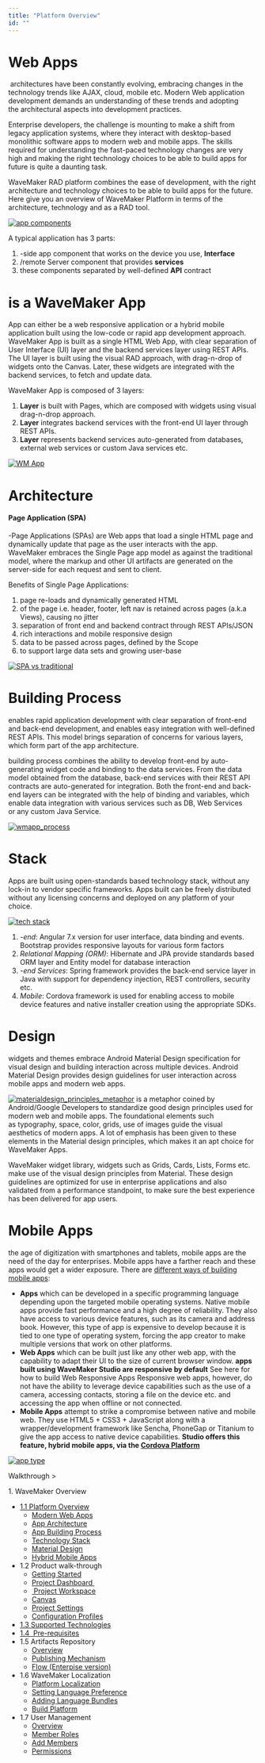 ```yaml
---
title: "Platform Overview"
id: ""
---
```


# Web Apps

 architectures have been constantly evolving, embracing changes in the technology trends like AJAX, cloud, mobile etc. Modern Web application development demands an understanding of these trends and adopting the architectural aspects into development practices.

Enterprise developers, the challenge is mounting to make a shift from legacy application systems, where they interact with desktop-based monolithic software apps to modern web and mobile apps. The skills required for understanding the fast-paced technology changes are very high and making the right technology choices to be able to build apps for future is quite a daunting task.

WaveMaker RAD platform combines the ease of development, with the right architecture and technology choices to be able to build apps for the future. Here give you an overview of WaveMaker Platform in terms of the architecture, technology and as a RAD tool.

[![app components](../assets/Modern_Web_Apps.png)](../assets/Modern_Web_Apps.png)

A typical application has 3 parts:

1. \-side app component that works on the device you use, **Interface**
2. /remote Server component that provides **services**
3. these components separated by well-defined **API** contract

# is a WaveMaker App

App can either be a web responsive application or a hybrid mobile application built using the low-code or rapid app development approach. WaveMaker App is built as a single HTML Web App, with clear separation of User Interface (UI) layer and the backend services layer using REST APIs. The UI layer is built using the visual RAD approach, with drag-n-drop of widgets onto the Canvas. Later, these widgets are integrated with the backend services, to fetch and update data.

WaveMaker App is composed of 3 layers:

1. **Layer** is built with Pages, which are composed with widgets using visual drag-n-drop approach.
2. **Layer** integrates backend services with the front-end UI layer through REST APIs.
3. **Layer** represents backend services auto-generated from databases, external web services or custom Java services etc.

[![WM App](../assets/3layered_arch.png)](../assets/3layered_arch.png)

# Architecture

#### Page Application (SPA)

\-Page Applications (SPAs) are Web apps that load a single HTML page and dynamically update that page as the user interacts with the app. WaveMaker embraces the Single Page app model as against the traditional model, where the markup and other UI artifacts are generated on the server-side for each request and sent to client.

Benefits of Single Page Applications:

1. page re-loads and dynamically generated HTML
2. of the page i.e. header, footer, left nav is retained across pages (a.k.a Views), causing no jitter
3. separation of front end and backend contract through REST APIs/JSON
4. rich interactions and mobile responsive design
5. data to be passed across pages, defined by the Scope
6. to support large data sets and growing user-base

[![SPA vs traditional](../assets/spa_arch.png)](../assets/spa_arch.png)

# Building Process

enables rapid application development with clear separation of front-end and back-end development, and enables easy integration with well-defined REST APIs. This model brings separation of concerns for various layers, which form part of the app architecture.

building process combines the ability to develop front-end by auto-generating widget code and binding to the data services. From the data model obtained from the database, back-end services with their REST API contracts are auto-generated for integration. Both the front-end and back-end layers can be integrated with the help of binding and variables, which enable data integration with various services such as DB, Web Services or any custom Java Service.

[![wmapp_process](../assets/WMApp_process.png)](../assets/WMApp_process.png)

# Stack

Apps are built using open-standards based technology stack, without any lock-in to vendor specific frameworks. Apps built can be freely distributed without any licensing concerns and deployed on any platform of your choice.

[![tech stack](../assets/OS_Technology_Stack.png)](../assets/OS_Technology_Stack.png)

1. _\-end_: Angular 7.x version for user interface, data binding and events. Bootstrap provides responsive layouts for various form factors
2. _Relational Mapping (ORM)_: Hibernate and JPA provide standards based ORM layer and Entity model for database interaction
3. _\-end Services_: Spring framework provides the back-end service layer in Java with support for dependency injection, REST controllers, security etc.
4. _Mobile_: Cordova framework is used for enabling access to mobile device features and native installer creation using the appropriate SDKs.

# Design

widgets and themes embrace Android Material Design specification for visual design and building interaction across multiple devices. Android Material Design provides design guidelines for user interaction across mobile apps and modern web apps.

[![materialdesign_principles_metaphor](../assets/materialdesign_principles_metaphor.png)](../assets/materialdesign_principles_metaphor.png) is a metaphor coined by Android/Google Developers to standardize good design principles used for modern web and mobile apps. The foundational elements such as typography, space, color, grids, use of images guide the visual aesthetics of modern apps. A lot of emphasis has been given to these elements in the Material design principles, which makes it an apt choice for WaveMaker Apps.

WaveMaker widget library, widgets such as Grids, Cards, Lists, Forms etc. make use of the visual design principles from Material. These design guidelines are optimized for use in enterprise applications and also validated from a performance standpoint, to make sure the best experience has been delivered for app users.

# Mobile Apps

the age of digitization with smartphones and tablets, mobile apps are the need of the day for enterprises. Mobile apps have a farther reach and these apps would get a wider exposure. There are [different ways of building mobile apps](http://www.wavemaker.com/item/native-responsive-or-hybrid/):

- **Apps** which can be developed in a specific programming language depending upon the targeted mobile operating systems. Native mobile apps provide fast performance and a high degree of reliability. They also have access to various device features, such as its camera and address book. However, this type of app is expensive to develop because it is tied to one type of operating system, forcing the app creator to make multiple versions that work on other platforms.
- **Web Apps** which can be built just like any other web app, with the capability to adapt their UI to the size of current browser window. **apps built using WaveMaker Studio are responsive by default** See here for how to build Web Responsive Apps [](/learn/documentation-reference/)Responsive web apps, however, do not have the ability to leverage device capabilities such as the use of a camera, accessing contacts, storing a file on the device etc. and accessing the app when offline or not connected.
- **Mobile Apps** attempt to strike a compromise between native and mobile web. They use HTML5 + CSS3 + JavaScript along with a wrapper/development framework like Sencha, PhoneGap or Titanium to give the app access to native device capabilities. **Studio offers this feature, hybrid mobile apps, via the [Cordova Platform](https://cordova.apache.org/)**

[![app type](../assets/project-type.png)](../assets/project-type.png)

Walkthrough >

1\. WaveMaker Overview

- [1.1 Platform Overview](#)
    - [Modern Web Apps](#modern-web-apps)
    - [App Architecture](#app-architecture)
    - [App Building Process](#app-building-process)
    - [Technology Stack](#technology-stack)
    - [Material Design](#material-design)
    - [Hybrid Mobile Apps](#mobile-apps)
- 1.2 Product walk-through
    - [Getting Started](/learn/app-development/wavemaker-overview/product-walkthrough/#getting-started)
    - [Project Dashboard ](/learn/app-development/wavemaker-overview/product-walkthrough/#project-dashboard)
    - [ Project Workspace](/learn/app-development/wavemaker-overview/product-walkthrough/#workspace)
    - [Canvas](/learn/app-development/wavemaker-overview/product-walkthrough/#canvas)
    - [Project Settings](/learn/app-development/wavemaker-overview/product-walkthrough/#settings)
    - [Configuration Profiles](/learn/app-development/wavemaker-overview/product-walkthrough/#profiles)
- [1.3 Supported Technologies](/learn/app-development/wavemaker-overview/supported-technologies/)
- [1.4  Pre-requisites](/learn/app-development/wavemaker-overview/pre-requisites/)
- 1.5 Artifacts Repository
    - [Overview](/learn/app-development/wavemaker-overview/artifacts-repository/#)
    - [Publishing Mechanism](/learn/app-development/wavemaker-overview/artifacts-repository/#publishing)
    - [Flow (Enterpise version)](/learn/app-development/wavemaker-overview/artifacts-repository/#enterprise)
- 1.6 WaveMaker Localization
    - [Platform Localization](/learn/app-development/wavemaker-overview/localization/#platform_locale)
    - [Setting Language Preference](/learn/app-development/wavemaker-overview/localization/#setting)
    - [Adding Language Bundles](/learn/app-development/wavemaker-overview/localization/#adding)
    - [Build Platform](/learn/app-development/wavemaker-overview/localization/#build)
- 1.7 User Management
    - [Overview](/learn/app-development/wavemaker-overview/project-user-management/#roles)
    - [Member Roles](/learn/app-development/wavemaker-overview/project-user-management/#roles)
    - [Add Members](/learn/app-development/wavemaker-overview/project-user-management/#add)
    - [Permissions](/learn/app-development/wavemaker-overview/project-user-management/#permissions)
